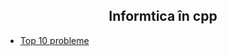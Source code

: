 <h2 style="text-align:center;">Informtica în cpp</h2>

- [Top 10 probleme](https://sueyoubeth.github.io/Atestat/)
